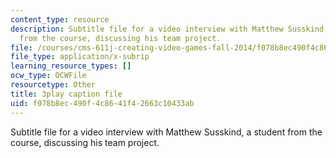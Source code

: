 ```yaml
---
content_type: resource
description: Subtitle file for a video interview with Matthew Susskind, a student
  from the course, discussing his team project.
file: /courses/cms-611j-creating-video-games-fall-2014/f078b8ec490f4c8641f42663c10433ab_uX-D5Q_5v4A.srt
file_type: application/x-subrip
learning_resource_types: []
ocw_type: OCWFile
resourcetype: Other
title: 3play caption file
uid: f078b8ec-490f-4c86-41f4-2663c10433ab
---
```

Subtitle file for a video interview with Matthew Susskind, a student from the course, discussing his team project.

